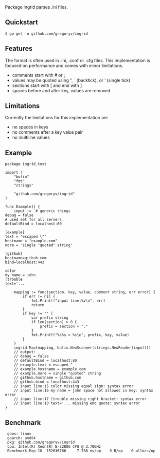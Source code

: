 <!-- GENERATED, DO NOT EDIT! See internal/updateReadme.go -->
Package ingrid parses .ini files.

## Quickstart

	$ go get -u github.com/gregoryv/ingrid

## Features

The format is often used in .ini, .conf or .cfg files. This
implementation is focused on performance and comes with minor
limitations.

  - comments start with # or ;
  - values may be quoted using ", ` (backtick), or ' (single tick)
  - sections start with [ and end with ]
  - spaces before and after key, values are removed

## Limitations

Currently the limitations for this implementation are

  - no spaces in keys
  - no comments after a key value pair
  - no multiline values

## Example

    package ingrid_test
    
    import (
    	"bufio"
    	"fmt"
    	"strings"
    
    	"github.com/gregoryv/ingrid"
    )
    
    func Example() {
    	input := `# generic things
    debug = false
    # used set for all servers
    defaultBind = localhost:80
    
    [example]
    text = "escaped \""
    hostname = "example.com"
    more = 'single "quoted" string'
    
    [github]
    hostname=github.com
    bind=localhost:443
    
    color
    my name = john
    [trouble
    text='...
    `
    	mapping := func(section, key, value, comment string, err error) {
    		if err != nil {
    			fmt.Printf("input line:%v\n", err)
    			return
    		}
    		if key != "" {
    			var prefix string
    			if len(section) > 0 {
    				prefix = section + "."
    			}
    			fmt.Printf("%s%s = %s\n", prefix, key, value)
    		}
    	}
    	ingrid.Map(mapping, bufio.NewScanner(strings.NewReader(input)))
    	// output:
    	// debug = false
    	// defaultBind = localhost:80
    	// example.text = escaped "
    	// example.hostname = example.com
    	// example.more = single "quoted" string
    	// github.hostname = github.com
    	// github.bind = localhost:443
    	// input line:15 color missing equal sign: syntax error
    	// input line:16 my name = john space not allowed in key: syntax error
    	// input line:17 [trouble missing right bracket: syntax error
    	// input line:18 text='... missing end quote: syntax error
    }

## Benchmark

     goos: linux
     goarch: amd64
     pkg: github.com/gregoryv/ingrid
     cpu: Intel(R) Xeon(R) E-2288G CPU @ 3.70GHz
     Benchmark_Map-16  152636766     7.788 ns/op    0 B/op    0 allocs/op
